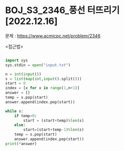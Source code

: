 # BOJ_S3_2346_풍선 터뜨리기 [2022.12.16] </br>
 문제 : https://www.acmicpc.net/problem/2346

<접근법>
```

```


```python
import sys
sys.stdin = open("input.txt")

n = int(input())
s = list(map(int,input().split()))
start = 0
index = [x for x in range(1,n+1)]
answer = []
temp = s.pop(start)
answer.append(index.pop(start))

while s:
    if temp<0:
        start = (start+temp)%len(s)
    else:
        start=(start+temp-1)%len(s)
    temp = s.pop(start)
    answer.append(index.pop(start))
print(*answer)
```
